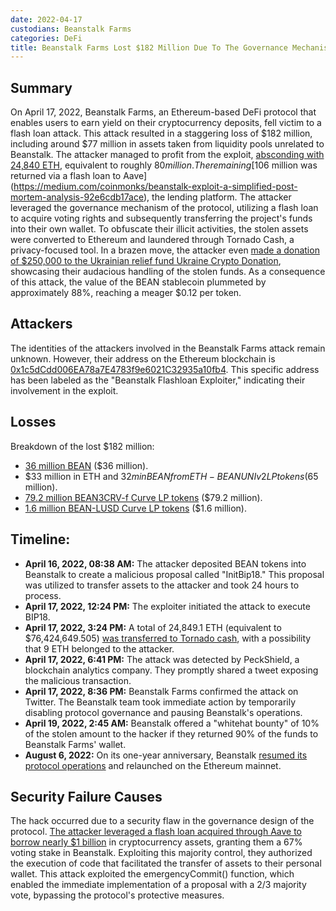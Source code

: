 ```yaml
---
date: 2022-04-17
custodians: Beanstalk Farms
categories: DeFi
title: Beanstalk Farms Lost $182 Million Due To The Governance Mechanism
---
```


## Summary

On April 17, 2022, Beanstalk Farms, an Ethereum-based DeFi protocol that enables users to earn yield on their cryptocurrency deposits, fell victim to a flash loan attack. This attack resulted in a staggering loss of $182 million, including around $77 million in assets taken from liquidity pools unrelated to Beanstalk. The attacker managed to profit from the exploit, [absconding with 24,840 ETH](https://medium.com/@nvy_0x/the-beanstalk-bean-exploit-b038f4d324ea), equivalent to roughly $80 million. The remaining [$106 million was returned via a flash loan to Aave](https://medium.com/coinmonks/beanstalk-exploit-a-simplified-post-mortem-analysis-92e6cdb17ace), the lending platform. The attacker leveraged the governance mechanism of the protocol, utilizing a flash loan to acquire voting rights and subsequently transferring the project's funds into their own wallet. To obfuscate their illicit activities, the stolen assets were converted to Ethereum and laundered through Tornado Cash, a privacy-focused tool. In a brazen move, the attacker even [made a donation of $250,000 to the Ukrainian relief fund Ukraine Crypto Donation](https://www.certik.com/resources/blog/6HaLMGIL5sI2fpfEZc0nzS-revisiting-beanstalk-farms-exploit), showcasing their audacious handling of the stolen funds. As a consequence of this attack, the value of the BEAN stablecoin plummeted by approximately 88%, reaching a meager $0.12 per token. 

## Attackers

The identities of the attackers involved in the Beanstalk Farms attack remain unknown. However, their address on the Ethereum blockchain is [0x1c5dCdd006EA78a7E4783f9e6021C32935a10fb4](https://etherscan.io/address/0x1c5dcdd006ea78a7e4783f9e6021c32935a10fb4). This specific address has been labeled as the "Beanstalk Flashloan Exploiter," indicating their involvement in the exploit. 

## Losses

Breakdown of the lost $182 million:
* [36 million BEAN](https://twitter.com/peckshield/status/1515680335769456640) ($36 million).
* $33 million in ETH and $32m in BEAN from ETH-BEAN UNI v2 LP tokens ($65 million).
* [79.2 million BEAN3CRV-f Curve LP tokens](https://medium.com/coinmonks/beanstalk-exploit-a-simplified-post-mortem-analysis-92e6cdb17ace) ($79.2 million).
* [1.6 million BEAN-LUSD Curve LP tokens](https://medium.com/coinmonks/beanstalk-exploit-a-simplified-post-mortem-analysis-92e6cdb17ace) ($1.6 million).

## Timeline:

- **April 16, 2022, 08:38 AM:** The attacker deposited BEAN tokens into Beanstalk to create a malicious proposal called "InitBip18." This proposal was utilized to transfer assets to the attacker and took 24 hours to process.
- **April 17, 2022, 12:24 PM:** The exploiter initiated the attack to execute BIP18.
- **April 17, 2022, 3:24 PM:** A total of 24,849.1 ETH (equivalent to $76,424,649.505) [was transferred to Tornado cash](https://www.certik.com/resources/blog/6HaLMGIL5sI2fpfEZc0nzS-revisiting-beanstalk-farms-exploit), with a possibility that 9 ETH belonged to the attacker.
- **April 17, 2022, 6:41 PM:** The attack was detected by PeckShield, a blockchain analytics company. They promptly shared a tweet exposing the malicious transaction.
- **April 17, 2022, 8:36 PM:** Beanstalk Farms confirmed the attack on Twitter. The Beanstalk team took immediate action by temporarily disabling protocol governance and pausing Beanstalk's operations.
- **April 19, 2022, 2:45 AM:** Beanstalk offered a "whitehat bounty" of 10% of the stolen amount to the hacker if they returned 90% of the funds to Beanstalk Farms' wallet.
- **August 6, 2022:** On its one-year anniversary, Beanstalk [resumed its protocol operations](https://bean.money/blog/beanstalk-one-year-anniversary) and relaunched on the Ethereum mainnet.

## Security Failure Causes
The hack occurred due to a security flaw in the governance design of the protocol. [The attacker leveraged a flash loan acquired through Aave to borrow nearly $1 billion](https://etherscan.io/tx/0xcd314668aaa9bbfebaf1a0bd2b6553d01dd58899c508d4729fa7311dc5d33ad7) in cryptocurrency assets, granting them a 67% voting stake in Beanstalk. Exploiting this majority control, they authorized the execution of code that facilitated the transfer of assets to their personal wallet. This attack exploited the emergencyCommit() function, which enabled the immediate implementation of a proposal with a 2/3 majority vote, bypassing the protocol's protective measures.
